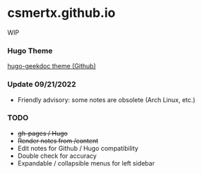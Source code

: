 # csmertx.github.io
WIP

### Hugo Theme
[hugo-geekdoc theme (Github)](https://github.com/thegeeklab/hugo-geekdoc)

### Update 09/21/2022
- Friendly advisory: some notes are obsolete (Arch Linux, etc.)

### TODO
- ~~gh-pages / Hugo~~
- ~~Render notes from /content~~
- Edit notes for Github / Hugo compatibility
- Double check for accuracy
- Expandable / collapsible menus for left sidebar
